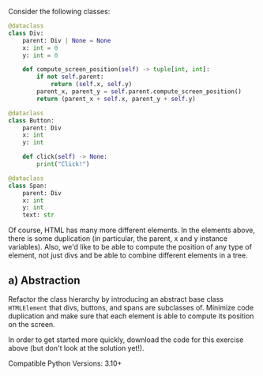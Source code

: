 Consider the following classes:

```python
@dataclass
class Div:
    parent: Div | None = None
    x: int = 0
    y: int = 0

    def compute_screen_position(self) -> tuple[int, int]:
        if not self.parent:
            return (self.x, self.y)
        parent_x, parent_y = self.parent.compute_screen_position()
        return (parent_x + self.x, parent_y + self.y)

@dataclass
class Button:
    parent: Div
    x: int
    y: int

    def click(self) -> None:
        print("Click!")

@dataclass
class Span:
    parent: Div
    x: int
    y: int
    text: str
```

Of course, HTML has many more different elements. In the elements above, there is some duplication (in particular, the parent, x and y instance variables). Also, we'd like to be able to compute the position of any type of element, not just divs and be able to combine different elements in a tree.

## a) Abstraction

Refactor the class hierarchy by introducing an abstract base class `HTMLElement` that divs, buttons, and spans are subclasses of. Minimize code duplication and make sure that each element is able to compute its position on the screen.

In order to get started more quickly, download the code for this exercise above (but don't look at the solution yet!).

Compatible Python Versions: 3.10+